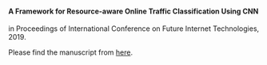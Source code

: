 #### A Framework for Resource-aware Online Traffic Classification Using CNN
in Proceedings of International Conference on Future Internet Technologies, 2019.

Please find the manuscript from [here](http://jxiao.wang/papers/framework-cfi.pdf).
